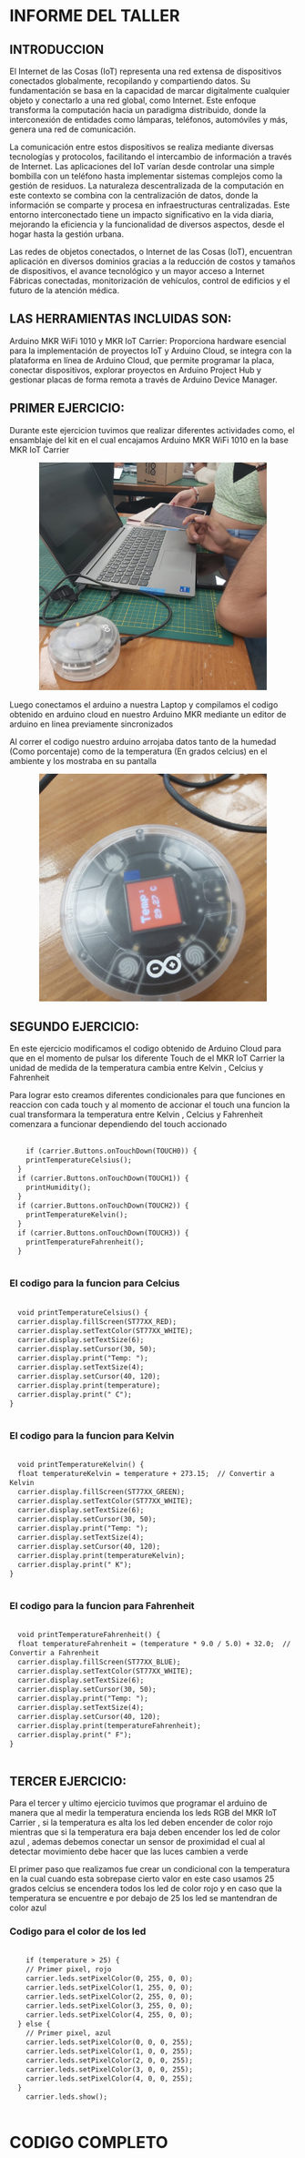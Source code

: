 # INFORME DEL TALLER
## INTRODUCCION
<p>El Internet de las Cosas (IoT) representa una red extensa de dispositivos conectados globalmente, recopilando y compartiendo datos. Su fundamentación se basa en la capacidad de marcar digitalmente cualquier objeto y conectarlo a una red global, como Internet. Este enfoque transforma la computación hacia un paradigma distribuido, donde la interconexión de entidades como lámparas, teléfonos, automóviles y más, genera una red de comunicación.</p>
<p>La comunicación entre estos dispositivos se realiza mediante diversas tecnologías y protocolos, facilitando el intercambio de información a través de Internet. Las aplicaciones del IoT varían desde controlar una simple bombilla con un teléfono hasta implementar sistemas complejos como la gestión de residuos. La naturaleza descentralizada de la computación en este contexto se combina con la centralización de datos, donde la información se comparte y procesa en infraestructuras centralizadas. Este entorno interconectado tiene un impacto significativo en la vida diaria, mejorando la eficiencia y la funcionalidad de diversos aspectos, desde el hogar hasta la gestión urbana.</p>
<p>Las redes de objetos conectados, o Internet de las Cosas (IoT), encuentran aplicación en diversos dominios gracias a la reducción de costos y tamaños de dispositivos, el avance tecnológico y un mayor acceso a Internet Fábricas conectadas, monitorización de vehículos, control de edificios y el futuro de la atención médica.</p>

## LAS HERRAMIENTAS INCLUIDAS SON: 
<P>Arduino MKR WiFi 1010 y MKR IoT Carrier: Proporciona hardware esencial para la implementación de proyectos IoT y Arduino Cloud, se integra con la plataforma en línea de Arduino Cloud, que permite programar la placa, conectar dispositivos, explorar proyectos en Arduino Project Hub y gestionar placas de forma remota a través de Arduino Device Manager.</P>

## PRIMER EJERCICIO:

<P>Durante este ejercicion tuvimos que realizar diferentes actividades como, el ensamblaje del kit  en el cual encajamos Arduino MKR WiFi 1010 en la base MKR IoT Carrier </P>
<p align="center"><img src="../../Imagenes/I_informe_3/instalacion.jpeg" width="400px" /></p>
<p>Luego conectamos el arduino a nuestra Laptop  y compilamos el codigo obtenido en arduino cloud en nuestro Arduino MKR mediante un editor de arduino en linea previamente sincronizados </p>
<p>Al correr el codigo nuestro arduino arrojaba datos tanto de la humedad (Como porcentaje) como de la temperatura (En grados celcius) en el ambiente y los mostraba en su pantalla</p>
<p align="center"><img src="../../Imagenes/I_informe_3/temp.jpeg" width="400px" /></p>

## SEGUNDO EJERCICIO:
<P>En este ejercicio modificamos el codigo obtenido de Arduino Cloud para que en el momento de pulsar los diferente Touch de el MKR IoT Carrier la unidad de medida de la temperatura cambia entre Kelvin , Celcius y Fahrenheit </P>
<p>Para lograr esto creamos diferentes condicionales para que funciones en reaccion con cada touch y al momento de accionar el touch una funcion la cual transformara la temperatura entre  Kelvin , Celcius y Fahrenheit comenzara a funcionar dependiendo del touch accionado</p>
<pre>
  <code>
    if (carrier.Buttons.onTouchDown(TOUCH0)) {
    printTemperatureCelsius();
  }
  if (carrier.Buttons.onTouchDown(TOUCH1)) {
    printHumidity();
  }
  if (carrier.Buttons.onTouchDown(TOUCH2)) {
    printTemperatureKelvin();
  }
  if (carrier.Buttons.onTouchDown(TOUCH3)) {
    printTemperatureFahrenheit();
  }
  </code>
</pre>

<h3>El codigo para la funcion para Celcius </h3>
<pre>
  <code>
  void printTemperatureCelsius() {
  carrier.display.fillScreen(ST77XX_RED);
  carrier.display.setTextColor(ST77XX_WHITE);
  carrier.display.setTextSize(6);
  carrier.display.setCursor(30, 50);
  carrier.display.print("Temp: ");
  carrier.display.setTextSize(4);
  carrier.display.setCursor(40, 120);
  carrier.display.print(temperature);
  carrier.display.print(" C");
} 
  </code>
</pre>

<h3>El codigo para la funcion para Kelvin </h3>
<pre>
  <code>
  void printTemperatureKelvin() {
  float temperatureKelvin = temperature + 273.15;  // Convertir a Kelvin
  carrier.display.fillScreen(ST77XX_GREEN);
  carrier.display.setTextColor(ST77XX_WHITE);
  carrier.display.setTextSize(6);
  carrier.display.setCursor(30, 50);
  carrier.display.print("Temp: ");
  carrier.display.setTextSize(4);
  carrier.display.setCursor(40, 120);
  carrier.display.print(temperatureKelvin);
  carrier.display.print(" K");
}
  </code>
</pre>

<h3>El codigo para la funcion para Fahrenheit</h3>
<pre>
  <code>
  void printTemperatureFahrenheit() {
  float temperatureFahrenheit = (temperature * 9.0 / 5.0) + 32.0;  // Convertir a Fahrenheit
  carrier.display.fillScreen(ST77XX_BLUE);
  carrier.display.setTextColor(ST77XX_WHITE);
  carrier.display.setTextSize(6);
  carrier.display.setCursor(30, 50);
  carrier.display.print("Temp: ");
  carrier.display.setTextSize(4);
  carrier.display.setCursor(40, 120);
  carrier.display.print(temperatureFahrenheit);
  carrier.display.print(" F");
}
  </code>
</pre>

## TERCER EJERCICIO:
<p>Para el tercer y ultimo ejercicio tuvimos que programar el arduino de manera que al medir la temperatura encienda los leds RGB del MKR IoT Carrier , si la temperatura es alta los led deben encender de color rojo mientras que si la temperatura era baja deben encender los led de color azul , ademas debemos conectar un sensor de proximidad el cual al detectar movimiento debe hacer que las luces cambien a verde </p>

<p>El primer paso que realizamos fue crear un condicional con la temperatura en la cual cuando esta sobrepase cierto valor en este caso usamos 25 grados celcius se encendera todos los led de color rojo y en caso que la temperatura se encuentre e por debajo de 25 los led se mantendran de color azul </p>

<h3>Codigo para el color de los led</h3>
<pre>
  <code>
    if (temperature > 25) {
    // Primer pixel, rojo
    carrier.leds.setPixelColor(0, 255, 0, 0);
    carrier.leds.setPixelColor(1, 255, 0, 0);
    carrier.leds.setPixelColor(2, 255, 0, 0);
    carrier.leds.setPixelColor(3, 255, 0, 0);
    carrier.leds.setPixelColor(4, 255, 0, 0);
  } else {
    // Primer pixel, azul
    carrier.leds.setPixelColor(0, 0, 0, 255);
    carrier.leds.setPixelColor(1, 0, 0, 255);
    carrier.leds.setPixelColor(2, 0, 0, 255);
    carrier.leds.setPixelColor(3, 0, 0, 255);
    carrier.leds.setPixelColor(4, 0, 0, 255);
  }
    carrier.leds.show();
  </code>
</pre>






# CODIGO COMPLETO

<pre>
  <code>
    
  </code>
</pre>

